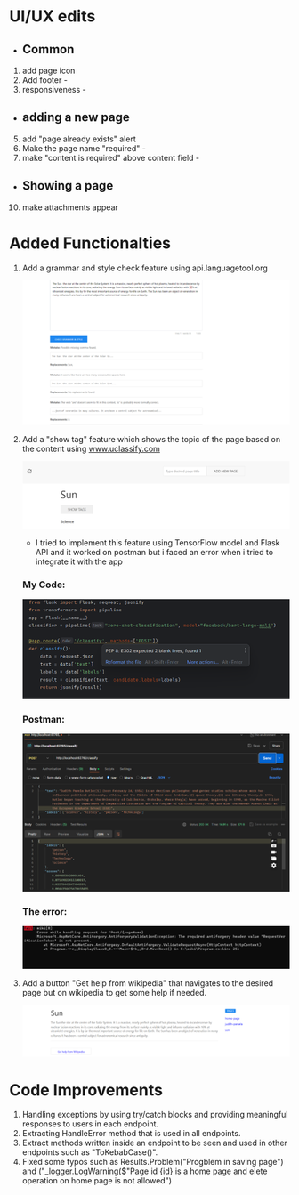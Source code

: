 # UI/UX edits
- ## Common
1. add page icon
2. Add footer     -
3. responsiveness -
- ## adding a new page
5. add "page already exists" alert
6. Make the page name "required"  -
9. make "content is required" above content field  -
- ## Showing a page
10. make attachments appear
# Added Functionalties
1. Add a grammar and style check feature using api.languagetool.org
   
   ![grammar check](https://github.com/janaashraf/practical-aspnetcore/blob/net8.0/projects/sfa/wiki/Screenshot%202024-06-28%20214708.png)
3. Add a "show tag" feature which shows the topic of the page based on the content using www.uclassify.com

   ![show tag](https://github.com/janaashraf/practical-aspnetcore/blob/net8.0/projects/sfa/wiki/tags.png)

   - I tried to implement this feature using TensorFlow model and Flask API and it worked on postman but i faced an error when i tried to integrate it with the app
   ### My Code:
     ![code](https://github.com/janaashraf/practical-aspnetcore/blob/net8.0/projects/sfa/wiki/code.png)
   ### Postman:
     
     ![postman](https://github.com/janaashraf/practical-aspnetcore/blob/net8.0/projects/sfa/wiki/postman.png)
   ### The error:

     ![error](https://github.com/janaashraf/practical-aspnetcore/blob/net8.0/projects/sfa/wiki/error.png)


5. Add a button "Get help from wikipedia" that navigates to the desired page but on wikipedia to get some help if needed.

   ![wikipedia help](https://github.com/janaashraf/practical-aspnetcore/blob/net8.0/projects/sfa/wiki/wikipedia%20button.png)

# Code Improvements
1. Handling exceptions by using try/catch blocks and providing meaningful responses to users in each endpoint.
2. Extracting HandleError method that is used in all endpoints.
3. Extract methods written inside an endpoint to be seen and used in other endpoints such as "ToKebabCase()".
4. Fixed some typos such as Results.Problem("Progblem in saving page") and ("_logger.LogWarning($"Page id {id}  is a home page and elete operation on home page is not allowed")
